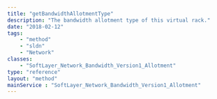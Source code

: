```yaml
---
title: "getBandwidthAllotmentType"
description: "The bandwidth allotment type of this virtual rack."
date: "2018-02-12"
tags:
    - "method"
    - "sldn"
    - "Network"
classes:
    - "SoftLayer_Network_Bandwidth_Version1_Allotment"
type: "reference"
layout: "method"
mainService : "SoftLayer_Network_Bandwidth_Version1_Allotment"
---
```

